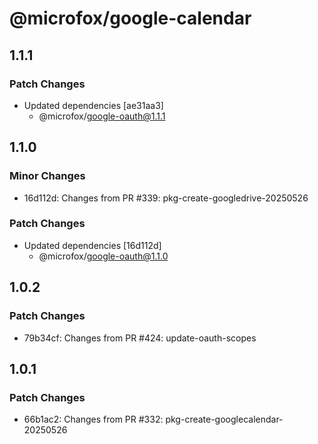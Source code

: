 # @microfox/google-calendar

## 1.1.1

### Patch Changes

- Updated dependencies [ae31aa3]
  - @microfox/google-oauth@1.1.1

## 1.1.0

### Minor Changes

- 16d112d: Changes from PR #339: pkg-create-googledrive-20250526

### Patch Changes

- Updated dependencies [16d112d]
  - @microfox/google-oauth@1.1.0

## 1.0.2

### Patch Changes

- 79b34cf: Changes from PR #424: update-oauth-scopes

## 1.0.1

### Patch Changes

- 66b1ac2: Changes from PR #332: pkg-create-googlecalendar-20250526
